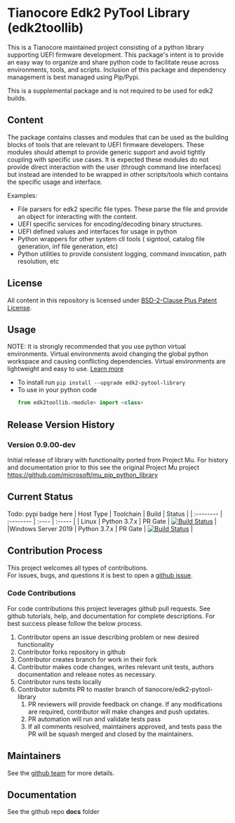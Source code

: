 # Tianocore Edk2 PyTool Library (edk2toollib)

This is a Tianocore maintained project consisting of a python library supporting UEFI firmware development.  This package's intent is to provide an easy way to organize and share python code to facilitate reuse across environments, tools, and scripts.  Inclusion of this package and dependency management is best managed using Pip/Pypi.

This is a supplemental package and is not required to be used for edk2 builds.  

## Content

The package contains classes and modules that can be used as the building blocks of tools that are relevant to UEFI firmware developers.  These modules should attempt to provide generic support and avoid tightly coupling with specific use cases.  It is expected these modules do not provide direct interaction with the user (through command line interfaces) but instead are intended to be wrapped in other scripts/tools which contains the specific usage and interface.

Examples:

* File parsers for edk2 specific file types.  These parse the file and provide an object for interacting with the content.  
* UEFI specific services for encoding/decoding binary structures.
* UEFI defined values and interfaces for usage in python  
* Python wrappers for other system cli tools ( signtool, catalog file generation, inf file generation, etc)
* Python utilities to provide consistent logging, command invocation, path resolution, etc

## License

All content in this repository is licensed under [BSD-2-Clause Plus Patent License](license.txt).

## Usage

NOTE: It is strongly recommended that you use python virtual environments.  Virtual environments avoid changing the global python workspace and causing conflicting dependencies.  Virtual environments are lightweight and easy to use.  [Learn more](https://docs.python.org/3/library/venv.html)

* To install run `pip install --upgrade edk2-pytool-library`
* To use in your python code
    ```python
    from edk2toollib.<module> import <class>
    ```

## Release Version History

### Version 0.9.00-dev

Initial release of library with functionality ported from Project Mu.
For history and documentation prior to this see the original Project Mu project
https://github.com/microsoft/mu_pip_python_library

## Current Status

Todo: pypi badge here
| Host Type | Toolchain | Build | Status |
| :-------- | :-------- | :---- | :----- |
| Linux     | Python 3.7.x | PR Gate | [![Build Status](https://dev.azure.com/tianocore/edk2-pytools-library/_apis/build/status/edk2-pytool-library%20-%20PR%20Gate%20-%20Linux?branchName=feature/proposedinitialcode)](https://dev.azure.com/tianocore/edk2-pytools-library/_build/latest?definitionId=1&branchName=feature/proposedinitialcode) |
|Windows Server 2019 | Python 3.7.x | PR Gate | [![Build Status](https://dev.azure.com/tianocore/edk2-pytools-library/_apis/build/status/Edk2-PyTool-Library%20PR%20build%20-%20Win%20-%20VS2019?branchName=feature/proposedinitialcode)](https://dev.azure.com/tianocore/edk2-pytools-library/_build/latest?definitionId=2&branchName=feature/proposedinitialcode) |


## Contribution Process

This project welcomes all types of contributions.  
For issues, bugs, and questions it is best to open a [github issue](https://github.com/tianocore/edk2-pytool-library/issues).

### Code Contributions

For code contributions this project leverages github pull requests.  See github tutorials, help, and documentation for complete descriptions.
For best success please follow the below process.

1. Contributor opens an issue describing problem or new desired functionality
2. Contributor forks repository in github
3. Contributor creates branch for work in their fork
4. Contributor makes code changes, writes relevant unit tests, authors documentation and release notes as necessary.
5. Contributor runs tests locally
6. Contributor submits PR to master branch of tianocore/edk2-pytool-library
    1. PR reviewers will provide feedback on change.  If any modifications are required, contributor will make changes and push updates.
    2. PR automation will run and validate tests pass
    3. If all comments resolved, maintainers approved, and tests pass the PR will be squash merged and closed by the maintainers.  

## Maintainers

See the [github team](https://github.com/orgs/tianocore/teams/edk-ii-tool-maintainers) for more details.

## Documentation

See the github repo __docs__ folder
